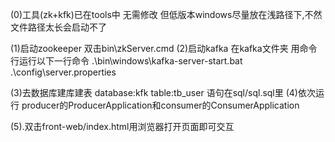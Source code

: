 (0)工具(zk+kfk)已在tools中 无需修改 
但低版本windows尽量放在浅路径下,不然文件路径太长会启动不了

(1)启动zookeeper 双击bin\zkServer.cmd
(2)启动kafka 在kafka文件夹 用命令行运行以下一行命令
.\bin\windows\kafka-server-start.bat  .\config\server.properties
    
(3)去数据库建库建表 database:kfk table:tb_user  语句在sql/sql.sql里
(4)依次运行 producer的ProducerApplication和consumer的ConsumerApplication

(5).双击front-web/index.html用浏览器打开页面即可交互 